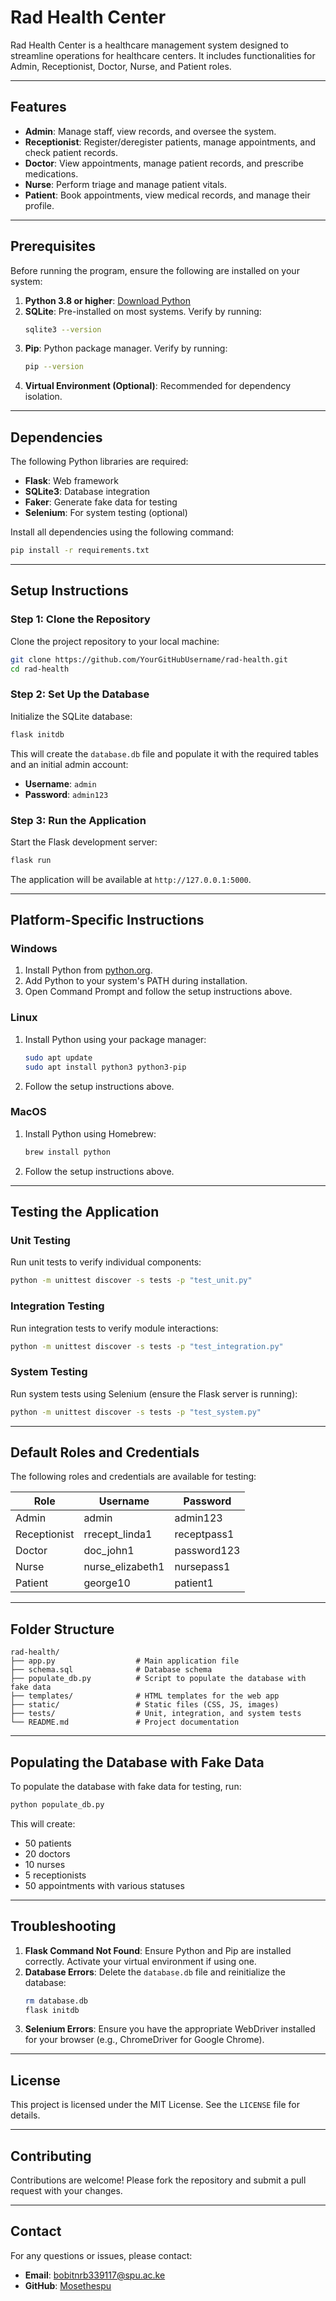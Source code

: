 # Rad Health Center

Rad Health Center is a healthcare management system designed to streamline operations for healthcare centers. It includes functionalities for Admin, Receptionist, Doctor, Nurse, and Patient roles.

---

## **Features**
- **Admin**: Manage staff, view records, and oversee the system.
- **Receptionist**: Register/deregister patients, manage appointments, and check patient records.
- **Doctor**: View appointments, manage patient records, and prescribe medications.
- **Nurse**: Perform triage and manage patient vitals.
- **Patient**: Book appointments, view medical records, and manage their profile.

---

## **Prerequisites**
Before running the program, ensure the following are installed on your system:
1. **Python 3.8 or higher**: [Download Python](https://www.python.org/downloads/)
2. **SQLite**: Pre-installed on most systems. Verify by running:
   ```bash
   sqlite3 --version
   ```
3. **Pip**: Python package manager. Verify by running:
   ```bash
   pip --version
   ```
4. **Virtual Environment (Optional)**: Recommended for dependency isolation.

---

## **Dependencies**
The following Python libraries are required:
- **Flask**: Web framework
- **SQLite3**: Database integration
- **Faker**: Generate fake data for testing
- **Selenium**: For system testing (optional)

Install all dependencies using the following command:
```bash
pip install -r requirements.txt
```

---

## **Setup Instructions**

### **Step 1: Clone the Repository**
Clone the project repository to your local machine:
```bash
git clone https://github.com/YourGitHubUsername/rad-health.git
cd rad-health
```

### **Step 2: Set Up the Database**
Initialize the SQLite database:
```bash
flask initdb
```
This will create the `database.db` file and populate it with the required tables and an initial admin account:
- **Username**: `admin`
- **Password**: `admin123`

### **Step 3: Run the Application**
Start the Flask development server:
```bash
flask run
```
The application will be available at `http://127.0.0.1:5000`.

---

## **Platform-Specific Instructions**

### **Windows**
1. Install Python from [python.org](https://www.python.org/downloads/).
2. Add Python to your system's PATH during installation.
3. Open Command Prompt and follow the setup instructions above.

### **Linux**
1. Install Python using your package manager:
   ```bash
   sudo apt update
   sudo apt install python3 python3-pip
   ```
2. Follow the setup instructions above.

### **MacOS**
1. Install Python using Homebrew:
   ```bash
   brew install python
   ```
2. Follow the setup instructions above.

---

## **Testing the Application**

### **Unit Testing**
Run unit tests to verify individual components:
```bash
python -m unittest discover -s tests -p "test_unit.py"
```

### **Integration Testing**
Run integration tests to verify module interactions:
```bash
python -m unittest discover -s tests -p "test_integration.py"
```

### **System Testing**
Run system tests using Selenium (ensure the Flask server is running):
```bash
python -m unittest discover -s tests -p "test_system.py"
```

---

## **Default Roles and Credentials**
The following roles and credentials are available for testing:

| **Role**         | **Username** | **Password** |
|-------------------|--------------|--------------|
| Admin            | admin        | admin123     |
| Receptionist     | rrecept_linda1 | receptpass1  |
| Doctor           | doc_john1     | password123  |
| Nurse            | nurse_elizabeth1   | nursepass1  |
| Patient          | george10 | patient1  |

---

## **Folder Structure**
```
rad-health/
├── app.py                  # Main application file
├── schema.sql              # Database schema
├── populate_db.py          # Script to populate the database with fake data
├── templates/              # HTML templates for the web app
├── static/                 # Static files (CSS, JS, images)
├── tests/                  # Unit, integration, and system tests
└── README.md               # Project documentation
```

---

## **Populating the Database with Fake Data**
To populate the database with fake data for testing, run:
```bash
python populate_db.py
```
This will create:
- 50 patients
- 20 doctors
- 10 nurses
- 5 receptionists
- 50 appointments with various statuses

---

## **Troubleshooting**
1. **Flask Command Not Found**:
   Ensure Python and Pip are installed correctly. Activate your virtual environment if using one.
2. **Database Errors**:
   Delete the `database.db` file and reinitialize the database:
   ```bash
   rm database.db
   flask initdb
   ```
3. **Selenium Errors**:
   Ensure you have the appropriate WebDriver installed for your browser (e.g., ChromeDriver for Google Chrome).

---

## **License**
This project is licensed under the MIT License. See the `LICENSE` file for details.

---

## **Contributing**
Contributions are welcome! Please fork the repository and submit a pull request with your changes.

---

## **Contact**
For any questions or issues, please contact:
- **Email**: bobitnrb339117@spu.ac.ke
- **GitHub**: [Mosethespu](https://github.com/YourGitHubUsername)